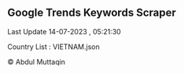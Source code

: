 

## Google Trends Keywords Scraper 
 
Last Update 14-07-2023 , 05:21:30

Country List :
VIETNAM.json



© Abdul Muttaqin 
